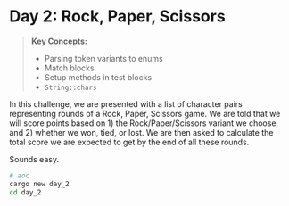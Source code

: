 # Day 2: Rock, Paper, Scissors
> **Key Concepts:**
> - Parsing token variants to enums
> - Match blocks
> - Setup methods in test blocks
> - `String::chars`

In this challenge, we are presented with a list of character pairs representing rounds of a Rock, Paper, Scissors game. We are told that we will score points based on 1) the Rock/Paper/Scissors variant we choose, and 2) whether we won, tied, or lost. We are then asked to calculate the total score we are expected to get by the end of all these rounds. 

Sounds easy.

```bash
# aoc
cargo new day_2
cd day_2
```